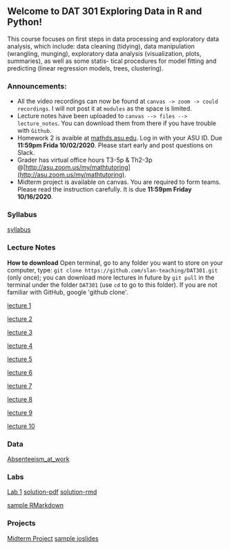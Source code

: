 ## Welcome to DAT 301 Exploring Data in R and Python!

This course focuses on first steps in data processing and exploratory data analysis, which include: data cleaning (tidying), data manipulation (wrangling, munging), exploratory data analysis (visualization, plots, summaries), as well as some statis- tical procedures for model fitting and predicting (linear regression models, trees, clustering).

### Announcements:

* All the video recordings can now be found at `canvas -> zoom -> could recordings`. I will not post it at `modules` as the space is limited.
* Lecture notes have been uploaded to `canvas --> files --> lecture_notes`. You can download them from there if you have trouble with `Github`.
* Homework 2 is avaible at [mathds.asu.edu](mathds.asu.edu). Log in with your ASU ID. Due **11:59pm Frida 10/02/2020**. Please start early and post questions on Slack.
* Grader has virtual office hours T3-5p & Th2-3p @[http://asu.zoom.us/my/mathtutoring](http://asu.zoom.us/my/mathtutoring).
* Midterm project is available on canvas. You are required to form teams. Please read the instruction carefully. It is due **11:59pm Friday 10/16/2020**.

### Syllabus

[syllabus](https://github.com/slan-teaching/DAT301/blob/master/syllabus_DAT301.pdf)

### Lecture Notes

**How to download** Open terminal, go to any folder you want to store on your computer, type: `git clone https://github.com/slan-teaching/DAT301.git` (only once); you can download more lectures in future by `git pull` in the terminal under the folder `DAT301` (use `cd` to go to this folder). If you are not familiar with GitHub, google 'github clone'.

[lecture 1](https://github.com/slan-teaching/DAT301/blob/master/lecture_notes/Lec1-getting-started-with-R.pdf)

[lecture 2](https://github.com/slan-teaching/DAT301/blob/master/lecture_notes/Lec2-rand-vars-and-data.html)

[lecture 3](https://github.com/slan-teaching/DAT301/blob/master/lecture_notes/Lec3-basic-plots.html)

[lecture 4](https://github.com/slan-teaching/DAT301/blob/master/lecture_notes/Lec4-basic-workflow.html)

[lecture 5](https://github.com/slan-teaching/DAT301/blob/master/lecture_notes/Lec5-apply-family.html)

[lecture 6](https://github.com/slan-teaching/DAT301/blob/master/lecture_notes/Lec6-more-data-manipulation.html)

[lecture 7](https://github.com/slan-teaching/DAT301/blob/master/lecture_notes/Lec7-rmarkdown.html)

[lecture 8](https://github.com/slan-teaching/DAT301/blob/master/lecture_notes/Lec8-Regression.html)

[lecture 9](https://github.com/slan-teaching/DAT301/blob/master/lecture_notes/Lec9-Ioslides-and-Plotly.html)

[lecture 10](https://github.com/slan-teaching/DAT301/blob/master/lecture_notes/Lec10-ggplot2.html)

### Data

[Absenteeism_at_work](https://github.com/slan-teaching/DAT301/blob/master/assignments/Absenteeism_at_work.csv)

### Labs

[Lab 1](https://github.com/slan-teaching/DAT301/blob/master/assignments/Lab1.pdf)    [solution-pdf](https://github.com/slan-teaching/DAT301/blob/master/assignments/Lab1-solution.pdf)    [solution-rmd](https://github.com/slan-teaching/DAT301/blob/master/assignments/Lab1-solution.Rmd)

[sample RMarkdown](https://github.com/slan-teaching/DAT301/blob/master/assignments/Sample.Rmd)

### Projects

[Midterm Project](https://github.com/slan-teaching/DAT301/blob/master/projects/Midterm.html)    [sample ioslides](https://github.com/slan-teaching/DAT301/blob/master/projects/Midterm.html)
